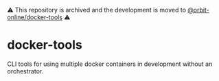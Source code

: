 ⚠️ This repository is archived and the development is moved to [@orbit-online/docker-tools](https://github.com/orbit-online/docker-tools) ⚠️

# docker-tools

CLI tools for using multiple docker containers in development without an orchestrator.
